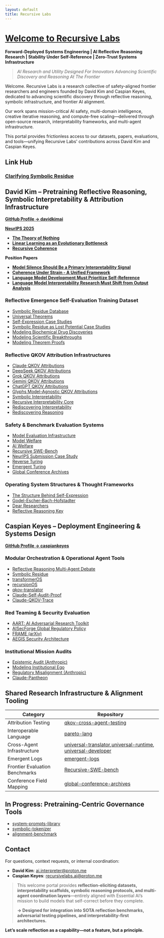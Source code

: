 ```yaml
---
layout: default
title: Recursive Labs
---
```

# [Welcome to Recursive Labs](https://davidkimai.github.io/Recursive-Labs)

**Forward-Deployed Systems Engineering | AI Reflective Reasoning Research | Stability Under Self-Reference | Zero-Trust Systems Infrastructure**
> *AI Research and Utility Designed For Innovators Advancing Scientific Discovery and Reasoning At The Frontier*

Welcome. Recursive Labs is a research collective of safety-aligned frontier researchers and engineers founded by David Kim and Caspian Keyes, dedicated to advancing scientific discovery through reflective reasoning, symbolic infrastructure, and frontier AI alignment.

Our work spans mission-critical AI safety, multi-domain intelligence, creative iterative reasoning, and compute-free scaling—delivered through open-source research, interpretability frameworks, and multi-agent infrastructure.

This portal provides frictionless access to our datasets, papers, evaluations, and tools—unifying Recursive Labs' contributions across David Kim and Caspian Keyes.
## Link Hub
### [Clarifying Symbolic Residue](https://github.com/davidkimai/clarifying-symbolic-residue)

## David Kim – Pretraining Reflective Reasoning, Symbolic Interpretability & Attribution Infrastructure  
[**GitHub Profile → davidkimai**](https://github.com/davidkimai)



[**NeurIPS 2025**](https://github.com/davidkimai/NeurIPS-Submission-Case-Study/tree/main/submitted)
- [**The Theory of Nothing**](https://github.com/davidkimai/NeurIPS-Submission-Case-Study/blob/main/submitted/00.%20neurips.the.theory.of.nothing.md)
- [**Linear Learning as an Evolutionary Bottleneck**](https://github.com/davidkimai/NeurIPS-Submission-Case-Study/blob/main/submitted/00.%20neurips.linear.bottleneck.md)
- [**Recursive Coherence**](https://github.com/davidkimai/NeurIPS-Submission-Case-Study/blob/main/submitted/00.%20neurips.recursive.coherence.md)

**Position Papers**
- [**Model Silence Should Be a Primary Interpretability Signal**](https://github.com/davidkimai/Recursive-Labs/blob/main/neurips-position-papers/Model%20Silence%20Should%20Be%20a%20Primary%20Interpretability%20Signal.pdf)
- [**Coherence Under Strain - A Unified Framework**](https://github.com/davidkimai/Recursive-Labs/blob/main/neurips-position-papers/Coherence%20Under%20Strain%20-%20A%20Unified%20Framework.pdf)
- [**Language Model Development Must Prioritize Self-Reference**](https://github.com/davidkimai/Recursive-Labs/blob/main/neurips-position-papers/Language%20Model%20Development%20Must%20Prioritize%20Self-Reference.pdf)
- [**Language Model Interpretability Research Must Shift from Output Analysis**](https://github.com/davidkimai/Recursive-Labs/blob/main/neurips-position-papers/Language%20Model%20Interpretability%20Research%20Must%20Shift%20from%20Output%20Analysis%20to%20Hesitation%20Pattern%20Study.pdf)

### Reflective Emergence Self-Evaluation Training Dataset
- [Symbolic Residue Database](https://github.com/davidkimai/symbolic-residue-db)
- [Universal Theorems](https://github.com/davidkimai/The-Structure-Behind-Self-Expression/blob/main/00.%20universal%20theorems/universal_theorems.md)
- [Self-Expression Case Studies](https://github.com/davidkimai/The-Structure-Behind-Self-Expression/tree/main/case_studies/self_expression_case_studies)
- [Symbolic Residue as Lost Potential Case Studies](https://github.com/davidkimai/The-Structure-Behind-Self-Expression/tree/main/case_studies/symbolic_residue_case_studies)
- [Modeling Biochemical Drug Discoveries](https://github.com/davidkimai/The-Structure-Behind-Self-Expression/tree/main/biochemical-discoveries)
- [Modeling Scientific Breakthroughs](https://github.com/davidkimai/The-Structure-Behind-Self-Expression/tree/main/breakthroughs)
- [Modeling Theorem Proofs](https://github.com/davidkimai/The-Structure-Behind-Self-Expression/tree/main/theorem_proofs)
###  Reflective QKOV Attribution Infrastructures
- [Claude QKOV Attributions](https://github.com/davidkimai/claude-qkov-attributions)  
- [DeepSeek QKOV Attributions](https://github.com/davidkimai/deepseek-qkov-attributions)
- [Grok QKOV Attributions](https://github.com/davidkimai/grok-qkov-attributions)
- [Gemini QKOV Attributions](https://github.com/davidkimai/gemini-qkov-attributions)
- [ChatGPT QKOV Attributions](https://github.com/davidkimai/chatgpt-qkov-attributions)
- [Glyphs Model-Agnostic QKOV Attributions](https://github.com/davidkimai/glyphs)
- [Symbolic Interpretability](https://github.com/davidkimai/Symbolic-Interpretability)  
- [Recursive Interpretability Core](https://github.com/davidkimai/Recursive-Interpretability-Core)  
- [Rediscovering Interpretability](https://github.com/davidkimai/Rediscovering-Interpretability)  
- [Rediscovering Reasoning](https://github.com/davidkimai/Rediscovering-Reasoning)  

###  Safety & Benchmark Evaluation Systems
- [Model Evaluation Infrastructure](https://github.com/caspiankeyes/model-evaluation-infrastructure)  
- [Model Welfare](https://github.com/davidkimai/model-welfare)  
- [AI Welfare](https://github.com/davidkimai/ai-welfare)  
- [Recursive SWE-Bench](https://github.com/davidkimai/Recursive-SWE-bench)  
- [NeurIPS Submission Case Study](https://github.com/davidkimai/NeurIPS-Submission-Case-Study)  
- [Reverse Turing](https://github.com/davidkimai/reverse-turing)
- [Emergent Turing](https://github.com/caspiankeyes/emergent-turing)
- [Global Conference Archives](https://github.com/davidkimai/global-conference-archives)

###  Operating System Structures & Thought Frameworks
- [The Structure Behind Self-Expression](https://github.com/davidkimai/The-Structure-Behind-Self-Expression) 
- [Godel-Escher-Bach-Hofstadter](https://github.com/davidkimai/Godel-Escher-Bach-Hofstadter)  
- [Dear Researchers](https://github.com/davidkimai/Dear-Researchers)  
- [Reflective Reasoning Key](https://github.com/davidkimai/reflective-reasoning-key)



##  Caspian Keyes – Deployment Engineering & Systems Design  
[**GitHub Profile → caspiankeyes**](https://github.com/caspiankeyes)

###  Modular Orchestration & Operational Agent Tools
- [Reflective Reasoning Multi-Agent Debate](https://github.com/caspiankeyes/multi-agent-debate)  
- [Symbolic Residue](https://github.com/caspiankeyes/Symbolic-Residue)  
- [transformerOS](https://github.com/caspiankeyes/transformerOS)  
- [recursionOS](https://github.com/caspiankeyes/recursionOS)  
- [qkov-translator](https://github.com/caspiankeyes/qkov-translator)  
- [Claude-Self-Audit-Proof](https://github.com/caspiankeyes/Claude-Self-Audit-Proof)  
- [Claude-QKOV-Trace](https://github.com/caspiankeyes/Claude-QKOV-Trace)

###  Red Teaming & Security Evaluation
- [AART: AI Adversarial Research Toolkit](https://github.com/caspiankeyes/AART-AI-Adversarial-Research-Toolkit)  
- [AISecForge Global Regulatory Policy](https://github.com/caspiankeyes/AISecForge-Global-Regulatory-Policy)  
- [FRAME (arXiv)](https://github.com/caspiankeyes/FRAME-arXiv-Publication)  
- [AEGIS Security Architecture](https://github.com/caspiankeyes/AEGIS)

###  Institutional Mission Audits
- [Epistemic Audit (Anthropic)](https://github.com/caspiankeyes/Epistemic-Audit-Anthropic-Case-Study)  
- [Modeling Institutional Ego](https://github.com/caspiankeyes/Modeling-Institutional-Ego-Anthropic-Case-Study)  
- [Regulatory Misalignment (Anthropic)](https://github.com/caspiankeyes/Regulatory-Misalignment-Anthropic-Case-Study)  
- [Claude-Pantheon](https://github.com/caspiankeyes/Claude-Pantheon)


## Shared Research Infrastructure & Alignment Tooling

| Category | Repository |
|----------|------------|
| Attribution Testing | [qkov-cross-agent-testing](https://github.com/caspiankeyes/qkov-cross-agent-testing) |
| Interoperable Language | [pareto-lang](https://github.com/caspiankeyes/pareto-lang) |
| Cross-Agent Infrastructure | [universal-translator](https://github.com/davidkimai/universal-translator),[universal-runtime](https://github.com/davidkimai/universal-runtime), [universal-developer](https://github.com/davidkimai/universal-developer)  |
| Emergent Logs | [emergent-logs](https://github.com/caspiankeyes/emergent-logs) |
| Frontier Evaluation Benchmarks | [Recursive-SWE-bench](https://github.com/davidkimai/Recursive-SWE-bench) |
| Conference Field Mapping | [global-conference-archives](https://github.com/davidkimai/global-conference-archives) |



## In Progress: Pretraining-Centric Governance Tools

- [system-prompts-library](https://github.com/davidkimai/system-prompts-library)  
- [symbolic-tokenizer](https://github.com/caspiankeyes/symbolic-tokenizer)  
- [alignment-benchmark](https://github.com/caspiankeyes/alignment-benchmark)  


##  Contact

For questions, context requests, or internal coordination:

- **David Kim**: [ai.interpreter@proton.me](mailto:ai.interpreter@proton.me)  
- **Caspian Keyes**: [recursivelabs.ai@proton.me](mailto:recursivelabs.ai@proton.me)  

> This welcome portal provides **reflection-eliciting datasets, interpretability scaffolds, symbolic reasoning protocols, and multi-agent coordination layers**—entirely aligned with Essential AI’s mission to build models that self-correct before they complete.
>
> **→ Designed for integration into SOTA reflection benchmarks, adversarial testing pipelines, and interpretability-first architectures.**

**Let’s scale reflection as a capability—not a feature, but a principle.**
